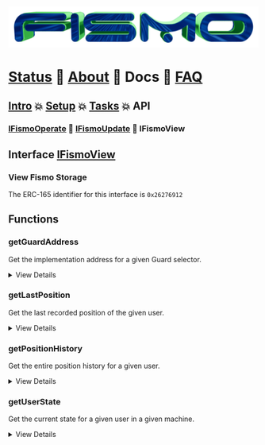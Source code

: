 ![Fismo](../images/fismo-logo.png)
# [Status](../../README.md) 🧪 [About](../about.md)  🧪 Docs 🧪 [FAQ](../faq.md)

## [Intro](../intro.md) 💥 [Setup](../setup.md) 💥 [Tasks](../tasks.md) 💥 API

### [IFismoOperate](IFismoOperate.md) 🔬 [IFismoUpdate](IFismoUpdate.md) 🔬 IFismoView

## Interface [IFismoView](../../contracts/interfaces/IFismoView.sol)
### View Fismo Storage
The ERC-165 identifier for this interface is `0x26276912`

## Functions
### getGuardAddress
Get the implementation address for a given Guard selector.

<details>
<summary>
View Details
</summary>

**Reverts if**
- Guard logic implementation is not defined

**Signature**
```solidity
function getGuardAddress(bytes4 _functionSelector)
external
view
returns (address guardAddress);
```

**Arguments**

| Name        |  Description |Type           |
| ------------- |------------- |-------------|
| _functionSelector | the bytes4 sighash of function signature | bytes4      |  

**Return Values**

| Name        | Description                                | Type           |
| ------------- |--------------------------------------------|------------- |
| guardAddress | the address of the guard logic implementation contract| address |
</details>

### getLastPosition
Get the last recorded position of the given user.

<details>
<summary>
View Details
</summary>

**Signature**
```solidity
function getLastPosition(address _user)
external
view
returns (bool success, FismoTypes.Position memory position);
```

**Arguments**

| Name       | Description                              | Type    |
| ----------- |------------------------------------------|---------|
| _user | the address of the user | address | 

**Return Values**

| Name        | Description                                | Type                |
| ------------- |--------------------------------------------|---------------------|
| success |  whether any history exists for the user | bool |
| position | the last recorded position of the given user| FismoTypes.Position |
</details>

### getPositionHistory
Get the entire position history for a given user.

<details>
<summary>
View Details
</summary>

**Signature**
```solidity
function getPositionHistory(address _user)
external
view
returns (bool success, FismoTypes.Position[] memory history);
```

**Arguments**

| Name       | Description                              | Type    |
| ----------- |------------------------------------------|---------|
| _user | the address of the user | address | 

**Return Values**

| Name    | Description                   | Type |
| ------- |-------------------------------|------|
| success |  whether any history exists for the user | bool |
| history | an array of Position structs  | FismoTypes.Position[] |

</details>

### getUserState
Get the current state for a given user in a given machine.

<details>
<summary>
View Details
</summary>

**Note**
- If the user has not interacted with the machine, the initial state for the machine is returned.

**Reverts if**
- Machine does not exist

**Signature**
```solidity
function getUserState(address _user, bytes4 _machineId)
external
view
returns (bytes4 currentStateId);
```

**Arguments**

| Name      | Description           | Type    |
| ---------- |-----------------------|---------|
| _user | the address of the user | address | 
| _machineId | the id of the machine | bytes4 | 

**Return Values**

| Name        | Type                   | Description                                    |
| ------------- |------------------------|------------------------------------------------|
| currentStateId | bytes4 | the user's current state in the given machine  |

</details>


